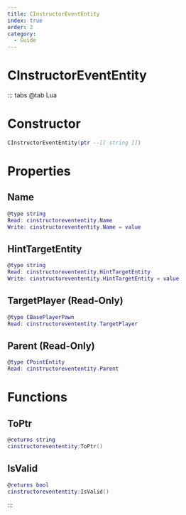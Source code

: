 ```yaml
---
title: CInstructorEventEntity
index: true
order: 2
category:
  - Guide
---
```


# CInstructorEventEntity

::: tabs
@tab Lua
# Constructor
```lua
CInstructorEventEntity(ptr --[[ string ]])
```
# Properties
## Name 
```lua
@type string
Read: cinstructorevententity.Name
Write: cinstructorevententity.Name = value
```
## HintTargetEntity 
```lua
@type string
Read: cinstructorevententity.HintTargetEntity
Write: cinstructorevententity.HintTargetEntity = value
```
## TargetPlayer (Read-Only)
```lua
@type CBasePlayerPawn
Read: cinstructorevententity.TargetPlayer
```
## Parent (Read-Only)
```lua
@type CPointEntity
Read: cinstructorevententity.Parent
```
# Functions
## ToPtr
```lua
@returns string
cinstructorevententity:ToPtr()
```
## IsValid
```lua
@returns bool
cinstructorevententity:IsValid()
```

:::
